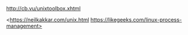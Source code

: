 <http://cb.vu/unixtoolbox.xhtml>

<https://neilkakkar.com/unix.html https://likegeeks.com/linux-process-management>
